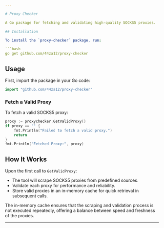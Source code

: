 ```yaml
---

# Proxy Checker

A Go package for fetching and validating high-quality SOCKS5 proxies.

## Installation

To install the `proxy-checker` package, run:

```bash
go get github.com/44za12/proxy-checker
```

## Usage

First, import the package in your Go code:

```go
import "github.com/44za12/proxy-checker"
```

### Fetch a Valid Proxy

To fetch a valid SOCKS5 proxy:

```go
proxy := proxychecker.GetValidProxy()
if proxy == "" {
    fmt.Println("Failed to fetch a valid proxy.")
    return
}
fmt.Println("Fetched Proxy:", proxy)
```

## How It Works

Upon the first call to `GetValidProxy`:

- The tool will scrape SOCKS5 proxies from predefined sources.
- Validate each proxy for performance and reliability.
- Store valid proxies in an in-memory cache for quick retrieval in subsequent calls.

The in-memory cache ensures that the scraping and validation process is not executed repeatedly, offering a balance between speed and freshness of the proxies.

---
```

